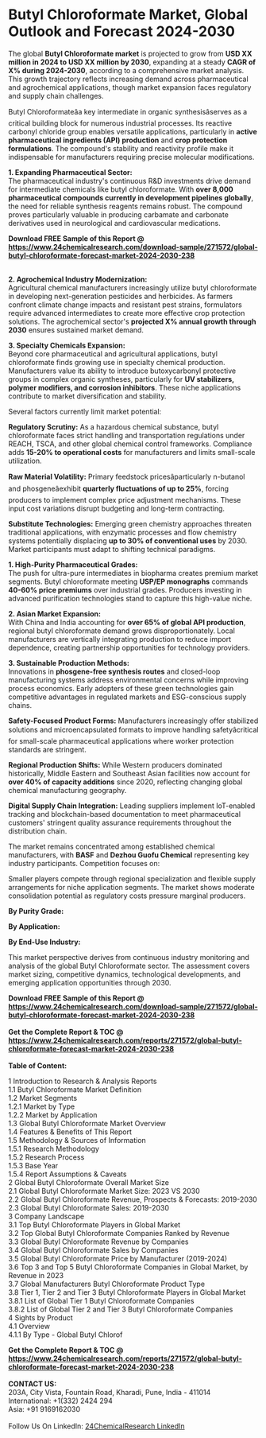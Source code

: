 <h1>Butyl Chloroformate Market, Global Outlook and Forecast 2024-2030</h1><p>The global <strong>Butyl Chloroformate market</strong> is projected to grow from <strong>USD XX million in 2024 to USD XX million by 2030</strong>, expanding at a steady <strong>CAGR of X% during 2024-2030</strong>, according to a comprehensive market analysis. This growth trajectory reflects increasing demand across pharmaceutical and agrochemical applications, though market expansion faces regulatory and supply chain challenges.</p><p>Butyl Chloroformateâa key intermediate in organic synthesisâserves as a critical building block for numerous industrial processes. Its reactive carbonyl chloride group enables versatile applications, particularly in <strong>active pharmaceutical ingredients (API) production</strong> and <strong>crop protection formulations</strong>. The compound's stability and reactivity profile make it indispensable for manufacturers requiring precise molecular modifications.</p><p><strong>1. Expanding Pharmaceutical Sector:</strong><br>
The pharmaceutical industry's continuous R&amp;D investments drive demand for intermediate chemicals like butyl chloroformate. With <strong>over 8,000 pharmaceutical compounds currently in development pipelines globally</strong>, the need for reliable synthesis reagents remains robust. The compound proves particularly valuable in producing carbamate and carbonate derivatives used in neurological and cardiovascular medications.</p><div><b>Download FREE Sample of this Report @ 
            <a href="https://www.24chemicalresearch.com/download-sample/271572/global-butyl-chloroformate-forecast-market-2024-2030-238">
            https://www.24chemicalresearch.com/download-sample/271572/global-butyl-chloroformate-forecast-market-2024-2030-238</a></b></div><br><p><strong>2. Agrochemical Industry Modernization:</strong><br>
Agricultural chemical manufacturers increasingly utilize butyl chloroformate in developing next-generation pesticides and herbicides. As farmers confront climate change impacts and resistant pest strains, formulators require advanced intermediates to create more effective crop protection solutions. The agrochemical sector's <strong>projected X% annual growth through 2030</strong> ensures sustained market demand.</p><p><strong>3. Specialty Chemicals Expansion:</strong><br>
Beyond core pharmaceutical and agricultural applications, butyl chloroformate finds growing use in specialty chemical production. Manufacturers value its ability to introduce butoxycarbonyl protective groups in complex organic syntheses, particularly for <strong>UV stabilizers, polymer modifiers, and corrosion inhibitors</strong>. These niche applications contribute to market diversification and stability.</p><p>Several factors currently limit market potential:</p><p><strong>Regulatory Scrutiny:</strong> As a hazardous chemical substance, butyl chloroformate faces strict handling and transportation regulations under REACH, TSCA, and other global chemical control frameworks. Compliance adds <strong>15-20% to operational costs</strong> for manufacturers and limits small-scale utilization.</p><p><strong>Raw Material Volatility:</strong> Primary feedstock pricesâparticularly n-butanol and phosgeneâexhibit <strong>quarterly fluctuations of up to 25%</strong>, forcing producers to implement complex price adjustment mechanisms. These input cost variations disrupt budgeting and long-term contracting.</p><p><strong>Substitute Technologies:</strong> Emerging green chemistry approaches threaten traditional applications, with enzymatic processes and flow chemistry systems potentially displacing <strong>up to 30% of conventional uses</strong> by 2030. Market participants must adapt to shifting technical paradigms.</p><p><strong>1. High-Purity Pharmaceutical Grades:</strong><br>
The push for ultra-pure intermediates in biopharma creates premium market segments. Butyl chloroformate meeting <strong>USP/EP monographs</strong> commands <strong>40-60% price premiums</strong> over industrial grades. Producers investing in advanced purification technologies stand to capture this high-value niche.</p><p><strong>2. Asian Market Expansion:</strong><br>
With China and India accounting for <strong>over 65% of global API production</strong>, regional butyl chloroformate demand grows disproportionately. Local manufacturers are vertically integrating production to reduce import dependence, creating partnership opportunities for technology providers.</p><p><strong>3. Sustainable Production Methods:</strong><br>
Innovations in <strong>phosgene-free synthesis routes</strong> and closed-loop manufacturing systems address environmental concerns while improving process economics. Early adopters of these green technologies gain competitive advantages in regulated markets and ESG-conscious supply chains.</p><p><strong>Safety-Focused Product Forms:</strong> Manufacturers increasingly offer stabilized solutions and microencapsulated formats to improve handling safetyâcritical for small-scale pharmaceutical applications where worker protection standards are stringent.</p><p><strong>Regional Production Shifts:</strong> While Western producers dominated historically, Middle Eastern and Southeast Asian facilities now account for <strong>over 40% of capacity additions</strong> since 2020, reflecting changing global chemical manufacturing geography.</p><p><strong>Digital Supply Chain Integration:</strong> Leading suppliers implement IoT-enabled tracking and blockchain-based documentation to meet pharmaceutical customers' stringent quality assurance requirements throughout the distribution chain.</p><p>The market remains concentrated among established chemical manufacturers, with <strong>BASF</strong> and <strong>Dezhou Guofu Chemical</strong> representing key industry participants. Competition focuses on:</p><p>Smaller players compete through regional specialization and flexible supply arrangements for niche application segments. The market shows moderate consolidation potential as regulatory costs pressure marginal producers.</p><p><strong>By Purity Grade:</strong></p><p><strong>By Application:</strong></p><p><strong>By End-Use Industry:</strong></p><p>This market perspective derives from continuous industry monitoring and analysis of the global Butyl Chloroformate sector. The assessment covers market sizing, competitive dynamics, technological developments, and emerging application opportunities through 2030.</p><div><b>Download FREE Sample of this Report @ 
            <a href="https://www.24chemicalresearch.com/download-sample/271572/global-butyl-chloroformate-forecast-market-2024-2030-238">
            https://www.24chemicalresearch.com/download-sample/271572/global-butyl-chloroformate-forecast-market-2024-2030-238</a></b></div><br><div><b>Get the Complete Report & TOC @ 
            <a href="https://www.24chemicalresearch.com/reports/271572/global-butyl-chloroformate-forecast-market-2024-2030-238">
            https://www.24chemicalresearch.com/reports/271572/global-butyl-chloroformate-forecast-market-2024-2030-238</a></b></div><br>
            <b>Table of Content:</b><p>1 Introduction to Research & Analysis Reports<br />
    1.1 Butyl Chloroformate Market Definition<br />
    1.2 Market Segments<br />
        1.2.1 Market by Type<br />
        1.2.2 Market by Application<br />
    1.3 Global Butyl Chloroformate Market Overview<br />
    1.4 Features & Benefits of This Report<br />
    1.5 Methodology & Sources of Information<br />
        1.5.1 Research Methodology<br />
        1.5.2 Research Process<br />
        1.5.3 Base Year<br />
        1.5.4 Report Assumptions & Caveats<br />
2 Global Butyl Chloroformate Overall Market Size<br />
    2.1 Global Butyl Chloroformate Market Size: 2023 VS 2030<br />
    2.2 Global Butyl Chloroformate Revenue, Prospects & Forecasts: 2019-2030<br />
    2.3 Global Butyl Chloroformate Sales: 2019-2030<br />
3 Company Landscape<br />
    3.1 Top Butyl Chloroformate Players in Global Market<br />
    3.2 Top Global Butyl Chloroformate Companies Ranked by Revenue<br />
    3.3 Global Butyl Chloroformate Revenue by Companies<br />
    3.4 Global Butyl Chloroformate Sales by Companies<br />
    3.5 Global Butyl Chloroformate Price by Manufacturer (2019-2024)<br />
    3.6 Top 3 and Top 5 Butyl Chloroformate Companies in Global Market, by Revenue in 2023<br />
    3.7 Global Manufacturers Butyl Chloroformate Product Type<br />
    3.8 Tier 1, Tier 2 and Tier 3 Butyl Chloroformate Players in Global Market<br />
        3.8.1 List of Global Tier 1 Butyl Chloroformate Companies<br />
        3.8.2 List of Global Tier 2 and Tier 3 Butyl Chloroformate Companies<br />
4 Sights by Product<br />
    4.1 Overview<br />
        4.1.1 By Type - Global Butyl Chlorof</p><div><b>Get the Complete Report & TOC @ 
            <a href="https://www.24chemicalresearch.com/reports/271572/global-butyl-chloroformate-forecast-market-2024-2030-238">
            https://www.24chemicalresearch.com/reports/271572/global-butyl-chloroformate-forecast-market-2024-2030-238</a></b></div><br><b>CONTACT US:</b><br>
            203A, City Vista, Fountain Road, Kharadi, Pune, India - 411014<br>
            International: +1(332) 2424 294<br>
            Asia: +91 9169162030 <br><br>
            Follow Us On LinkedIn: <a href="https://www.linkedin.com/company/24chemicalresearch/">24ChemicalResearch LinkedIn</a>